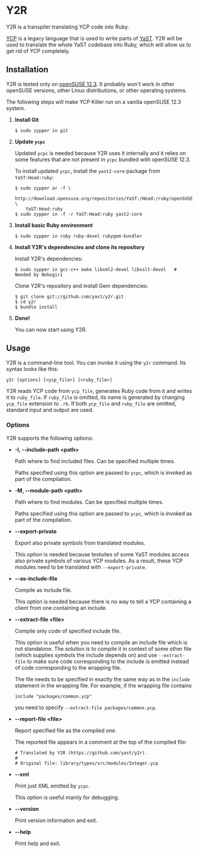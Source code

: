 Y2R
===

Y2R is a transpiler translating YCP code into Ruby.

[YCP](http://doc.opensuse.org/projects/YaST/SLES10/tdg/Book-YCPLanguage.html) is
a legacy language that is used to write parts of
[YaST](http://en.opensuse.org/Portal:YaST). Y2R will be used to translate the
whole YaST codebase into Ruby, which will allow us to get rid of YCP completely.

Installation
------------

Y2R is tested only on [openSUSE 12.3](http://en.opensuse.org/Portal:12.3). It
probably won't work in other openSUSE versions, other Linux distributions, or
other operating systems.

The following steps will make YCP Killer run on a vanilla openSUSE 12.3 system.

  1. **Install Git**

         $ sudo zypper in git

  2. **Update `ycpc`**

     Updated `ycpc` is needed because Y2R uses it internally and it relies on
     some features that are not present in `ycpc` bundled with openSUSE 12.3.

     To install updated `ycpc`, install the `yast2-core` package from
     `YaST:Head:ruby`:

         $ sudo zypper ar -f \
             http://download.opensuse.org/repositories/YaST:/Head:/ruby/openSUSE_12.3/ \
             YaST:Head:ruby
         $ sudo zypper in -f -r YaST:Head:ruby yast2-core

  3. **Install basic Ruby environment**

         $ sudo zypper in ruby ruby-devel rubygem-bundler

  4. **Install Y2R's dependencies and clone its repository**

     Install Y2R's dependencies:

         $ sudo zypper in gcc-c++ make libxml2-devel libxslt-devel   # Needed by Nokogiri

     Clone Y2R's repository and install Gem dependencies:

         $ git clone git://github.com/yast/y2r.git
         $ cd y2r
         $ bundle install

  5. **Done!**

     You can now start using Y2R.

Usage
-----

Y2R is a command-line tool. You can invoke it using the `y2r` command. Its
syntax looks like this:

    y2r [options] [<ycp_file>] [<ruby_file>]

Y2R reads YCP code from `ycp_file`, generates Ruby code from it and writes it to
`ruby_file`. If `ruby_file` is omitted, its name is generated by changing
`ycp_file` extension to `.rb`. If both `ycp_file` and `ruby_file` are omitted,
standard input and output are used.

### Options

Y2R supports the following options:

  * **-I, --include-path \<path\>**

    Path where to find included files. Can be specified multiple times.

    Paths specified using this option are passed to `ycpc`, which is invoked as
    part of the compilation.

  * **-M, --module-path \<path\>**

    Path where to find modules. Can be specified multiple times.

    Paths specified using this option are passed to `ycpc`, which is invoked as
    part of the compilation.

  * **--export-private**

    Export also private symbols from translated modules.

    This option is needed because testuites of some YaST modules access also
    private symbols of various YCP modules. As a result, these YCP modules need
    to be translated with `--export-private`.

  * **--as-include-file**

    Compile as include file.

    This option is needed because there is no way to tell a YCP containing a
    client from one containing an include.

  * **--extract-file \<file\>**

    Compile only code of specified include file.

    This option is useful when you need to compile an include file which is not
    standalone. The solution is to compile it in context of some other file
    (which supplies symbols the include depends on) and use `--extract-file` to
    make sure code corresponding to the include is emitted instead of code
    corresponding to the wrapping file.

    The file needs to be specified in exactly the same way as in the `include`
    statement in the wrapping file. For example, if the wrapping file contains

        include "packages/common.ycp"

    you need to specify `--extract-file packages/common.ycp`.

  * **--report-file \<file\>**

    Report specified file as the compiled one.

    The reported file appears in a comment at the top of the compiled file:

        # Translated by Y2R (https://github.com/yast/y2r).
        #
        # Original file: library/types/src/modules/Integer.ycp

  * **--xml**

    Print just XML emitted by `ycpc`.

    This option is useful mainly for debugging.

  * **--version**

    Print version information and exit.

  * **--help**

    Print help and exit.
